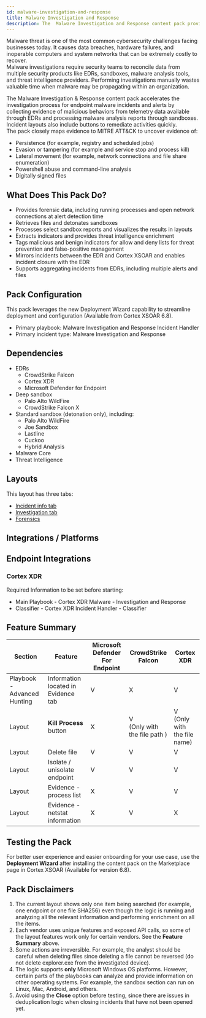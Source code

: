 ```yaml
---
id: malware-investigation-and-response
title: Malware Investigation and Response
description: The  Malware Investigation and Response content pack provides a framework for handling malware investigations.
---
```


Malware threat is one of the most common cybersecurity challenges facing businesses today. It causes data breaches, hardware failures, and inoperable computers and system networks that can be extremely costly to recover.  
Malware investigations require security teams to reconcile data from multiple security products like EDRs, sandboxes, malware analysis tools, and threat intelligence providers. 
Performing investigations manually wastes valuable time when malware may be propagating within an organization.

The Malware Investigation & Response content pack accelerates the investigation process for endpoint malware incidents and alerts by collecting evidence of malicious behaviors from telemetry data available through EDRs and processing malware analysis reports through sandboxes. Incident layouts also include buttons to remediate activities quickly.    
The pack closely maps evidence to MITRE ATT&CK to uncover evidence of:
- Persistence (for example, registry and scheduled jobs)
- Evasion or tampering (for example and service stop and process kill)
- Lateral movement (for example, network connections and file share enumeration)
- Powershell abuse and command-line analysis
- Digitally signed files

## What Does This Pack Do?
* Provides forensic data, including running processes and open network connections at alert detection time
* Retrieves files and detonates sandboxes
* Processes select sandbox reports and visualizes the results in layouts
* Extracts indicators and provides threat intelligence enrichment
* Tags malicious and benign indicators for allow and deny lists for threat prevention and false-positive management
* Mirrors incidents between the EDR and Cortex XSOAR and enables incident closure with the EDR
* Supports aggregating incidents from EDRs, including multiple alerts and files

## Pack Configuration
This pack leverages the new Deployment Wizard capability to streamline deployment and configuration (Available from Cortex XSOAR 6.8).  
- Primary playbook: Malware Investigation and Response Incident Handler
- Primary incident type: Malware Investigation and Response

## Dependencies
* EDRs
    * CrowdStrike Falcon
    * Cortex XDR
    * Microsoft Defender for Endpoint
* Deep sandbox
    * Palo Alto WildFire
    * CrowdStrike Falcon X
* Standard sandbox (detonation only), including:
    * Palo Alto WildFire
    * Joe Sandbox
    * Lastline
    * Cuckoo
    * Hybrid Analysis
* Malware Core
* Threat Intelligence 

## Layouts

This layout has three tabs:
* [Incident info tab](#incident-info-tab)
* [Investigation tab](#investigation-tab)
* [Forensics](#forensics-tab)


 
## Integrations / Platforms
## Endpoint Integrations
### Cortex XDR
Required Information to be set before starting:
* Main Playbook - Cortex XDR Malware - Investigation and Response
* Classifier - Cortex XDR Incident Handler - Classifier 



## Feature Summary

| **Section**                  | **Feature**                         | **Microsoft Defender For Endpoint** | **CrowdStrike Falcon**      | **Cortex XDR**              |
|------------------------------|-------------------------------------|-------------------------------------|-----------------------------|-------------------------------|
| Playbook -  Advanced Hunting | Information located in Evidence tab |                   V                 |               X                       |               V                         |
| Layout                       | **Kill Process** button             |                   X                 | V  <br/>(Only with the file path ) |  V <br/> (Only with the file name) |
| Layout                       | Delete file                         |                   V                 |               V                        |               V                        |
| Layout                       | Isolate / unisolate  endpoint       |                   V                 |               V                        |               V                        |
| Layout                       | Evidence - process list             |                   X                 |               V                        |               V                        |
| Layout                       | Evidence - netstat information      |                   X                 |               V                        |               X                        |

## Testing the Pack
For better user experience and easier onboarding for your use case, use the **Deployment Wizard** after installing the content pack on the Marketplace page in Cortex XSOAR (Available for version 6.8).


## Pack Disclaimers
1. The current layout shows only one item being searched (for example, one endpoint or one file SHA256) even though the logic is running and analyzing all the relevant information and performing enrichment on all the items.
2. Each vendor uses unique features and exposed API calls, so some of the layout features work only for certain vendors. See the **Feature Summary** above.
3. Some actions are irreversible. For example, the analyst should be careful when deleting files since deleting a file cannot be reversed (do not delete explorer.exe from the investigated device).
4. The logic supports **only** Microsoft Windows OS platforms. However, certain parts of the playbooks can analyze and provide information on other operating systems. For example, the sandbox section can run on Linux, Mac, Android, and others.
5. Avoid using the **Close** option before testing, since there are issues in deduplication logic when closing incidents that have not been opened yet.

 
